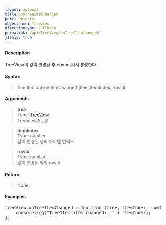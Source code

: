 ```yaml
---
layout: apipost
title: onTreeItemChanged
part: Objects
objectname: TreeView
directiontype: Callback
permalink: /api/TreeView/onTreeItemChanged/
jsonly: true
---
```



#### Description

 TreeView의 값이 변경된 후 commit()시 발생한다.

#### Syntax

> function onTreeItemChanged (tree, itemIndex, rowId)

#### Arguments

> **tree**  
> Type: [TreeView](/api/TreeView/)  
> TreeView컨트롤  

> **itemIndex**  
> Type: number  
> 값이 변경된 행의 아이템 인덱스  

> **rowId**  
> Type: number  
> 값이 변경된 행의 rowId.  

#### Return

> None.

#### Examples 

<pre class="prettyprint">
treeView.onTreeItemChanged = function (tree, itemIndex, rowId) {
    console.log("TreeItem item changed:: " + itemIndex);	
};
</pre>

